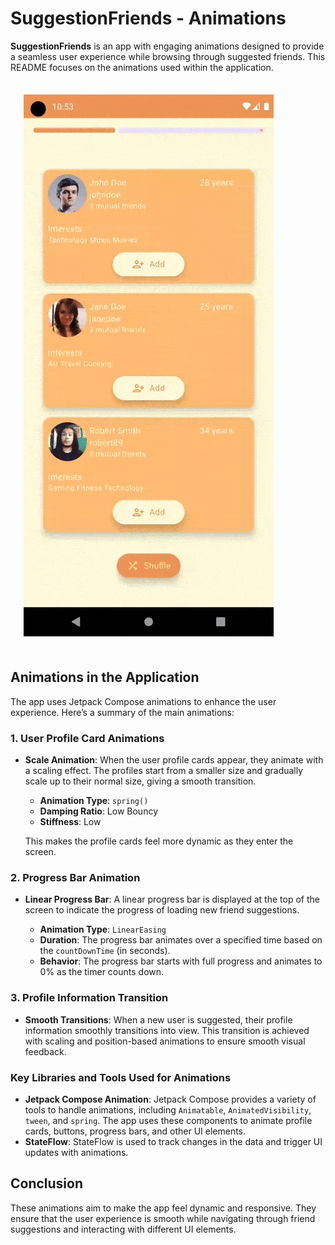 # SuggestionFriends - Animations

**SuggestionFriends** is an app with engaging animations designed to provide a seamless user experience while browsing through suggested friends. This README focuses on the animations used within the application.

<img src="screenshots/suggestion_friends.gif" style="margin:1.5em; margin-right:5px">

## Animations in the Application

The app uses Jetpack Compose animations to enhance the user experience. Here’s a summary of the main animations:

### 1. **User Profile Card Animations**

- **Scale Animation**: When the user profile cards appear, they animate with a scaling effect. The profiles start from a smaller size and gradually scale up to their normal size, giving a smooth transition.

    - **Animation Type**: `spring()`
    - **Damping Ratio**: Low Bouncy
    - **Stiffness**: Low

  This makes the profile cards feel more dynamic as they enter the screen.

### 2. **Progress Bar Animation**

- **Linear Progress Bar**: A linear progress bar is displayed at the top of the screen to indicate the progress of loading new friend suggestions.

    - **Animation Type**: `LinearEasing`
    - **Duration**: The progress bar animates over a specified time based on the `countDownTime` (in seconds).
    - **Behavior**: The progress bar starts with full progress and animates to 0% as the timer counts down.

### 3. **Profile Information Transition**

- **Smooth Transitions**: When a new user is suggested, their profile information smoothly transitions into view. This transition is achieved with scaling and position-based animations to ensure smooth visual feedback.

### Key Libraries and Tools Used for Animations

- **Jetpack Compose Animation**: Jetpack Compose provides a variety of tools to handle animations, including `Animatable`, `AnimatedVisibility`, `tween`, and `spring`. The app uses these components to animate profile cards, buttons, progress bars, and other UI elements.
- **StateFlow**: StateFlow is used to track changes in the data and trigger UI updates with animations.

## Conclusion

These animations aim to make the app feel dynamic and responsive. They ensure that the user experience is smooth while navigating through friend suggestions and interacting with different UI elements.
